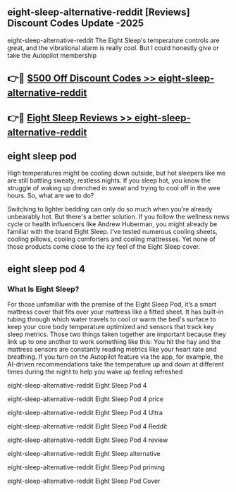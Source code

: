 ## eight-sleep-alternative-reddit [Reviews​] Discount Codes Update -2025

eight-sleep-alternative-reddit The Eight Sleep's temperature controls are great, and the vibrational alarm is really cool. But I could honestly give or take the Autopilot membership

## 👉🔴 [$500 Off Discount Codes >> eight-sleep-alternative-reddit](http://download.freeplayer.one?title=eight-sleep-alternative-reddit&ref=18-ES)

## 👉🔴 [Eight Sleep Reviews >> eight-sleep-alternative-reddit](http://download.freeplayer.one?title=eight-sleep-alternative-reddit&ref=18-ES)

## eight sleep pod

High temperatures might be cooling down outside, but hot sleepers like me are still battling sweaty, restless nights. If you sleep hot, you know the struggle of waking up drenched in sweat and trying to cool off in the wee hours. So, what are we to do?

Switching to lighter bedding can only do so much when you're already unbearably hot. But there's a better solution. If you follow the wellness news cycle or health influencers like Andrew Huberman, you might already be familiar with the brand Eight Sleep. I've tested numerous cooling sheets, cooling pillows, cooling comforters and cooling mattresses. Yet none of those products come close to the icy feel of the Eight Sleep cover.

## eight sleep pod 4

### What Is Eight Sleep?

For those unfamiliar with the premise of the Eight Sleep Pod, it’s a smart mattress cover that fits over your mattress like a fitted sheet. It has built-in tubing through which water travels to cool or warm the bed's surface to keep your core body temperature optimized and sensors that track key sleep metrics. Those two things taken together are important because they link up to one another to work something like this: You hit the hay and the mattress sensors are constantly reading metrics like your heart rate and breathing. If you turn on the Autopilot feature via the app, for example, the AI-driven recommendations take the temperature up and down at different times during the night to help you wake up feeling refreshed

eight-sleep-alternative-reddit Eight Sleep Pod 4

eight-sleep-alternative-reddit Eight Sleep Pod 4 price

eight-sleep-alternative-reddit Eight Sleep Pod 4 Ultra

eight-sleep-alternative-reddit Eight Sleep Pod 4 Reddit

eight-sleep-alternative-reddit Eight Sleep Pod 4 review

eight-sleep-alternative-reddit Eight Sleep alternative

eight-sleep-alternative-reddit Eight Sleep Pod priming

eight-sleep-alternative-reddit Eight Sleep Pod Cover